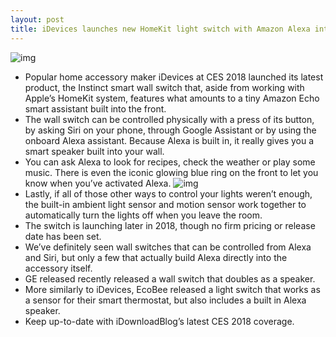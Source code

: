 ```yaml
---
layout: post
title: iDevices launches new HomeKit light switch with Amazon Alexa integration
---
```

![img](http://media.idownloadblog.com/wp-content/uploads/2018/01/iDevices_Instinct.0.jpg)
* Popular home accessory maker iDevices at CES 2018 launched its latest product, the Instinct smart wall switch that, aside from working with Apple’s HomeKit system, features what amounts to a tiny Amazon Echo smart assistant built into the front.
* The wall switch can be controlled physically with a press of its button, by asking Siri on your phone, through Google Assistant or by using the onboard Alexa assistant. Because Alexa is built in, it really gives you a smart speaker built into your wall.
* You can ask Alexa to look for recipes, check the weather or play some music. There is even the iconic glowing blue ring on the front to let you know when you’ve activated Alexa.
![img](http://media.idownloadblog.com/wp-content/uploads/2018/01/instinct.png-e1515449028369.jpeg)
* Lastly, if all of those other ways to control your lights weren’t enough, the built-in ambient light sensor and motion sensor work together to automatically turn the lights off when you leave the room.
* The switch is launching later in 2018, though no firm pricing or release date has been set.
* We’ve definitely seen wall switches that can be controlled from Alexa and Siri, but only a few that actually build Alexa directly into the accessory itself.
* GE released recently released a wall switch that doubles as a speaker.
* More similarly to iDevices, EcoBee released a light switch that works as a sensor for their smart thermostat, but also includes a built in Alexa speaker.
* Keep up-to-date with iDownloadBlog’s latest CES 2018 coverage.

